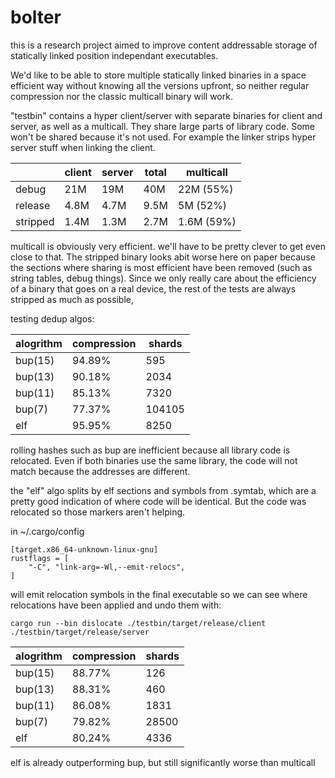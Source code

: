 bolter
======

this is a research project aimed to improve content addressable storage  of statically linked position
independant executables.

We'd like to be able to store multiple statically linked binaries in a space efficient way without
knowing all the versions upfront, so neither regular compression nor the classic multicall binary will work.

"testbin" contains a hyper client/server with separate binaries for client and server, as well as a multicall.
They share large parts of library code. Some won't be shared because it's not used.
For example the linker strips hyper server stuff when linking the client.


|          | client  | server  | total | multicall   |
|----------|---------|---------|-------|-------------|
| debug    | 21M     | 19M     | 40M   | 22M  (55%)  |
| release  | 4.8M    | 4.7M    | 9.5M  | 5M   (52%)  |
| stripped | 1.4M    | 1.3M    | 2.7M  | 1.6M (59%)  |

multicall is obviously very efficient. we'll have to be pretty clever to get even close to that.
The stripped binary looks abit worse here on paper because the sections where sharing
is most efficient have been removed (such as string tables, debug things).
Since we only really care about the efficiency of a binary that goes on a real device,
the rest of the tests are always stripped as much as possible,

testing dedup algos:

| alogrithm | compression | shards |
|-----------|-------------|--------|
|bup(15)    | 94.89%      | 595    |
|bup(13)    | 90.18%      | 2034   |
|bup(11)    | 85.13%      | 7320   |
|bup(7)     | 77.37%      | 104105 |
|elf        | 95.95%      | 8250   |


rolling hashes such as bup are inefficient because all library code is relocated.
Even if both binaries use the same library, the code will not match because the addresses are different.

the "elf" algo splits by elf sections and symbols from .symtab,
which are a pretty good indication of where code will be identical.
But the code was relocated so those markers aren't helping.

in ~/.cargo/config
```
[target.x86_64-unknown-linux-gnu]
rustflags = [
    "-C", "link-arg=-Wl,--emit-relocs",
]
```

will emit relocation symbols in the final executable so we can see where relocations have been
applied and undo them with:

```
cargo run --bin dislocate ./testbin/target/release/client ./testbin/target/release/server
```

| alogrithm | compression | shards |
|-----------|-------------|--------|
|bup(15)    | 88.77%      | 126    |
|bup(13)    | 88.31%      | 460    |
|bup(11)    | 86.08%      | 1831   |
|bup(7)     | 79.82%      | 28500  |
|elf        | 80.24%      | 4336   |


elf is already outperforming bup, but still significantly worse than multicall


